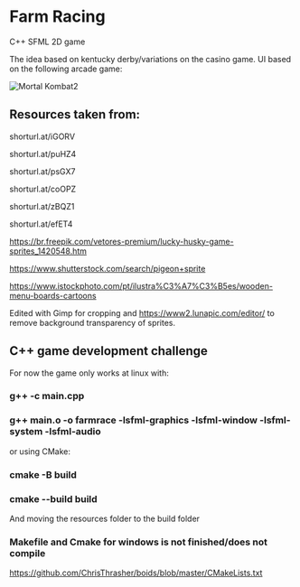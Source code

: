 # Farm Racing

C++ SFML 2D game



The idea based on kentucky derby/variations on the casino game. UI based on the following arcade game:

![Mortal Kombat2](https://github.com/mquinaz/HorseRacing/blob/main/resource/mortalKombatArcade.jpg)
## Resources taken from:

shorturl.at/iGORV

shorturl.at/puHZ4

shorturl.at/psGX7

shorturl.at/coOPZ

shorturl.at/zBQZ1

shorturl.at/efET4

https://br.freepik.com/vetores-premium/lucky-husky-game-sprites_1420548.htm

https://www.shutterstock.com/search/pigeon+sprite

https://www.istockphoto.com/pt/ilustra%C3%A7%C3%B5es/wooden-menu-boards-cartoons


Edited with Gimp for cropping and https://www2.lunapic.com/editor/ to remove background transparency of sprites.

## C++ game development challenge

For now the game only works at linux with:

### g++ -c main.cpp

### g++ main.o -o farmrace -lsfml-graphics -lsfml-window -lsfml-system -lsfml-audio

or using CMake:

### cmake -B build

### cmake --build build

And moving the resources folder to the build folder

### Makefile and Cmake for windows is not finished/does not compile

https://github.com/ChrisThrasher/boids/blob/master/CMakeLists.txt
